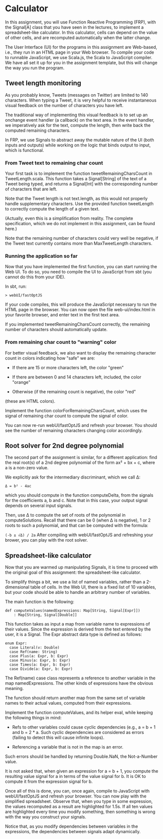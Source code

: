 # Calculator
In this assignment, you will use Function Reactive Programming (FRP), with the Signal[A] class that you have seen in the lectures, to implement a spreadsheet-like calculator. In this calculator, cells can depend on the value of other cells, and are recomputed automatically when the latter change.

The User Interface (UI) for the programs in this assignment are Web-based, i.e., they run in an HTML page in your Web browser. To compile your code to runnable JavaScript, we use Scala.js, the Scala to JavaScript compiler. We have all set it up for you in the assignment template, but this will change the way you run the program.

## Tweet length monitoring
As you probably know, Tweets (messages on Twitter) are limited to 140 characters. When typing a Tweet, it is very helpful to receive instantaneous visual feedback on the number of characters you have left.

The traditional way of implementing this visual feedback is to set up an onchange event handler (a callback) on the text area. In the event handler, we imperatively ask for the text, compute the length, then write back the computed remaining characters.

In FRP, we use Signals to abstract away the mutable nature of the UI (both inputs and outputs) while working on the logic that binds output to input, which is functional.

### From Tweet text to remaining char count
Your first task is to implement the function tweetRemainingCharsCount in TweetLength.scala. This function takes a Signal[String] of the text of a Tweet being typed, and returns a Signal[Int] with the corresponding number of characters that are left.

Note that the Tweet length is not text.length, as this would not properly handle supplementary characters. Use the provided function tweetLength to correctly compute the length of a given text.

(Actually, even this is a simplification from reality. The complete specification, which we do not implement in this assignment, can be found here.)

Note that the remaining number of characters could very well be negative, if the Tweet text currently contains more than MaxTweetLength characters.

### Running the application so far
Now that you have implemented the first function, you can start running the Web UI. To do so, you need to compile the UI to JavaScript from sbt (you cannot do this from your IDE).

In sbt, run:

`> webUI/fastOptJS`

If your code compiles, this will produce the JavaScript necessary to run the HTML page in the browser. You can now open the file web-ui/index.html in your favorite browser, and enter text in the first text area.

If you implemented tweetRemainingCharsCount correctly, the remaining number of characters should automatically update.

### From remaining char count to "warning" color
For better visual feedback, we also want to display the remaining character count in colors indicating how "safe" we are:

- If there are 15 or more characters left, the color "green"

- If there are between 0 and 14 characters left, included, the color "orange"

- Otherwise (if the remaining count is negative), the color "red"

(these are HTML colors).

Implement the function colorForRemainingCharsCount, which uses the signal of remaining char count to compute the signal of color.

You can now re-run webUI/fastOptJS and refresh your browser. You should see the number of remaining characters changing color accordingly.

## Root solver for 2nd degree polynomial
The second part of the assignment is similar, for a different application: find the real root(s) of a 2nd degree polynomial of the form ax² + bx + c, where a is a non-zero value.

We explicitly ask for the intermediary discriminant, which we call Δ:

`Δ = b² - 4ac`

which you should compute in the function computeDelta, from the signals for the coefficients a, b and c. Note that in this case, your output signal depends on several input signals.

Then, use Δ to compute the set of roots of the polynomial in computeSolutions. Recall that there can be 0 (when Δ is negative), 1 or 2 roots to such a polynomial, and that can be computed with the formula:

`(-b ± √Δ) / 2a`
After compiling with webUI/fastOptJS and refreshing your brower, you can play with the root solver.

## Spreadsheet-like calculator
Now that you are warmed up manipulating Signals, it is time to proceed with the original goal of this assignment: the spreadsheet-like calculator.

To simplify things a bit, we use a list of named variables, rather than a 2-dimensional table of cells. In the Web UI, there is a fixed list of 10 variables, but your code should be able to handle an arbitrary number of variables.

The main function is the following:

```
def computeValues(namedExpressions: Map[String, Signal[Expr]])
    : Map[String, Signal[Double]]
```
This function takes as input a map from variable name to expressions of their values. Since the expression is derived from the text entered by the user, it is a Signal. The Expr abstract data type is defined as follows:

```
enum Expr:
  case Literal(v: Double)
  case Ref(name: String)
  case Plus(a: Expr, b: Expr)
  case Minus(a: Expr, b: Expr)
  case Times(a: Expr, b: Expr)
  case Divide(a: Expr, b: Expr)
```
The Ref(name) case class represents a reference to another variable in the map namedExpressions. The other kinds of expressions have the obvious meaning.

The function should return another map from the same set of variable names to their actual values, computed from their expressions.

Implement the function computeValues, and its helper eval, while keeping the following things in mind:

- Refs to other variables could cause cyclic dependencies (e.g., a = b + 1 and b = 2 * a. Such cyclic dependencies are considered as errors (failing to detect this will cause infinite loops).

- Referencing a variable that is not in the map is an error.

Such errors should be handled by returning Double.NaN, the Not-a-Number value.

It is not asked that, when given an expression for a = b + 1, you compute the resulting value signal for a in terms of the value signal for b. It is OK to compute it from the expression signal for b.

Once all of this is done, you can, once again, compile to JavaScript with webUI/fastOptJS and refresh your browser. You can now play with the simplified spreadsheet. Observe that, when you type in some expression, the values recomputed as a result are highlighted for 1.5s. If all ten values are highlighted every time you modify something, then something is wrong with the way you construct your signals.

Notice that, as you modify dependencies between variables in the expressions, the dependencies between signals adapt dynamically.
